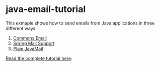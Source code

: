 # java-email-tutorial

This exmaple shows how to send emails from Java applications in three different ways:

  1. [Commons Email](https://github.com/alejandro-du/java-email-tutorial/tree/master/commons-email-example)
  2. [Spring Mail Support](https://github.com/alejandro-du/java-email-tutorial/tree/master/spring-mail-example)
  3. [Plain JavaMail](https://github.com/alejandro-du/java-email-tutorial/tree/master/javamail-example)

[Read the complete tutorial here](https://vaadin.com/docs/v8/framework/articles/SendingEmailFromJavaApplications.html).
